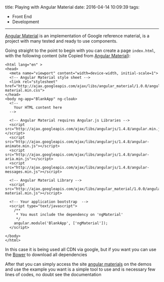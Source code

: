 title: Playing with Angular Material
date: 2016-04-14 10:09:39
tags:
 - Front End
 - Development
---
[Angular Material](https://material.angularjs.org/) is an implementation of Google reference material, is a project with many tested and ready to use components.
<!--more-->
Going straight to the point to begin with you can create a page `index.html`, with the following content (site Copied from [Angular Material](https://material.angularjs.org/)):
```
<html lang="en" >
<head>
  <meta name="viewport" content="width=device-width, initial-scale=1">
  <!-- Angular Material style sheet -->
  <link rel="stylesheet" href="http://ajax.googleapis.com/ajax/libs/angular_material/1.0.0/angular-material.min.css">
</head>
<body ng-app="BlankApp" ng-cloak>
  <!--
    Your HTML content here
  -->  
  
  <!-- Angular Material requires Angular.js Libraries -->
  <script src="http://ajax.googleapis.com/ajax/libs/angularjs/1.4.8/angular.min.js"></script>
  <script src="http://ajax.googleapis.com/ajax/libs/angularjs/1.4.8/angular-animate.min.js"></script>
  <script src="http://ajax.googleapis.com/ajax/libs/angularjs/1.4.8/angular-aria.min.js"></script>
  <script src="http://ajax.googleapis.com/ajax/libs/angularjs/1.4.8/angular-messages.min.js"></script>

  <!-- Angular Material Library -->
  <script src="http://ajax.googleapis.com/ajax/libs/angular_material/1.0.0/angular-material.min.js"></script>
  
  <!-- Your application bootstrap  -->
  <script type="text/javascript">    
    /**
     * You must include the dependency on 'ngMaterial' 
     */
    angular.module('BlankApp', ['ngMaterial']);
  </script>
  
</body>
</html>
```
In this case it is being used all CDN via google, but if you want you can use the [Bower](/2016/04/03/Using-Bower/ "Using Bower") to download all dependencies

After that you can simply access the site [angular materials](https://material.angularjs.org/) on the demos and use the example you want is a simple tool to use and is necessary few lines of codes, no doubt see the documentation